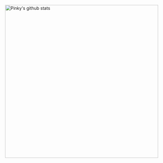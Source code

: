 <img width="500px" src="https://github-readme-stats.vercel.app/api?username=ppkgtmm&show_icons=true&theme=radical"
alt="Pinky's github stats" />

<!--
**ppkgtmm/ppkgtmm** is a ✨ _special_ ✨ repository because its `README.md` (this file) appears on your GitHub profile.

Here are some ideas to get you started:

- 🔭 I’m currently working on ...
- 🌱 I’m currently learning ...
- 👯 I’m looking to collaborate on ...
- 🤔 I’m looking for help with ...
- 💬 Ask me about ...
- 📫 How to reach me: ...
- 😄 Pronouns: ...
- ⚡ Fun fact: ...
-->
